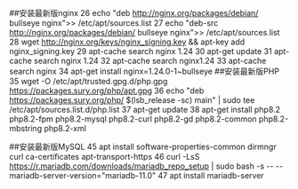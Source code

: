 ##安装最新版nginx
   26  echo "deb http://nginx.org/packages/debian/ bullseye nginx">> /etc/apt/sources.list
   27  echo "deb-src http://nginx.org/packages/debian/ bullseye nginx">> /etc/apt/sources.list
   28  wget http://nginx.org/keys/nginx_signing.key && apt-key add nginx_signing.key
   29  apt-cache search nginx 1.24
   30  apt-get update
   31  apt-cache search nginx 1.24
   32  apt-cache search nginx1.24
   33  apt-cache search nginx
   34   apt-get install nginx=1.24.0-1~bullseye
##安装最新版PHP
   35  wget -O /etc/apt/trusted.gpg.d/php.gpg https://packages.sury.org/php/apt.gpg
   36  echo "deb https://packages.sury.org/php/ $(lsb_release -sc) main" | sudo tee /etc/apt/sources.list.d/php.list
   37  apt-get update
   38  apt-get install php8.2 php8.2-fpm php8.2-mysql php8.2-curl php8.2-gd php8.2-common  php8.2-mbstring  php8.2-xml

##安装最新版MySQL
   45  apt install software-properties-common dirmngr curl ca-certificates apt-transport-https
   46  curl -LsS https://r.mariadb.com/downloads/mariadb_repo_setup | sudo bash -s -- --mariadb-server-version="mariadb-11.0"
   47  apt install mariadb-server

